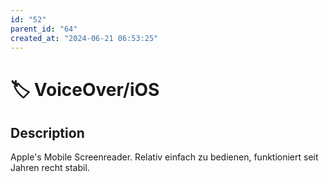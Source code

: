 ```yaml
---
id: "52"
parent_id: "64"
created_at: "2024-06-21 06:53:25"
---
```


# 🏷️ VoiceOver/iOS

## Description

Apple's Mobile Screenreader. Relativ einfach zu bedienen, funktioniert seit Jahren recht stabil.